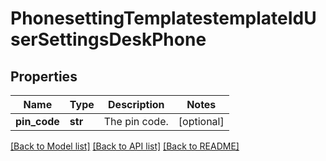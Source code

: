 # PhonesettingTemplatestemplateIdUserSettingsDeskPhone

## Properties
Name | Type | Description | Notes
------------ | ------------- | ------------- | -------------
**pin_code** | **str** | The pin code. | [optional] 

[[Back to Model list]](../README.md#documentation-for-models) [[Back to API list]](../README.md#documentation-for-api-endpoints) [[Back to README]](../README.md)

